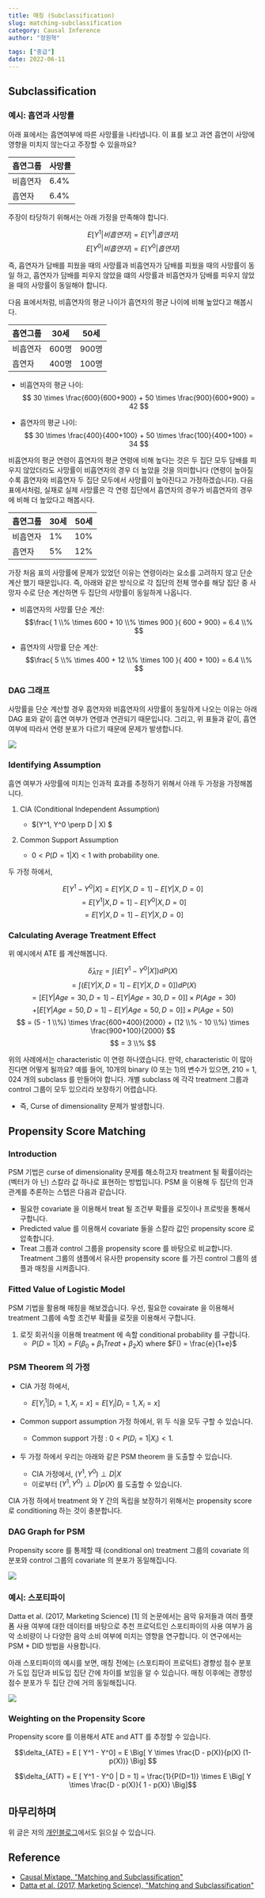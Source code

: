 ```yaml
---
title: 매칭 (Subclassification)
slug: matching-subclassification
category: Causal Inference
author: "정원혁"

tags: ["중급"]
date: 2022-06-11
---
```


## Subclassification
### 예시: 흡연과 사망률

아래 표에서는 흡연여부에 따른 사망률을 나타냅니다. 이 표를 보고 과연 흡연이 사망에 영향을 미치지 않는다고 주장할 수 있을까요? 

| 흡연그룹 | 사망률 | 
| ------ | ------ |
| 비흡연자 | 6.4% |
| 흡연자 | 6.4% |


주장이 타당하기 위해서는 아래 가정을 만족해야 합니다. 

$$E[Y^1 | 비흡연자] = E[Y^1 | 흡연자]$$
$$E[Y^0 | 비흡연자] = E[Y^0 | 흡연자]$$

즉, 흡연자가 담배를 피웠을 때의 사망률과 비흡연자가 담배를 피웠을 때의 사망률이 동일 하고, 흡연자가 담배를 피우지 않았을 떄의 사망률과 비흡연자가 담배를 피우지 않았을 때의 사망률이 동일해야 합니다.

다음 표에서처럼, 비흡연자의 평균 나이가 흡연자의 평균 나이에 비해 높았다고 해봅시다. 

| 흡연그룹 | 30세 | 50세 | 
| ------ | ------ | ------ |
| 비흡연자 | 600명 | 900명 |
| 흡연자 | 400명 | 100명 |

- 비흡연자의 평균 나이: 
$$ 30 \times \frac{600}{600+900} + 50 \times \frac{900}{600+900} = 42 $$

- 흡연자의 평균 나이: 
$$ 30 \times \frac{400}{400+100} + 50 \times \frac{100}{400+100} = 34 $$

비흡연자의 평균 연령이 흡연자의 평균 연령에 비해 높다는 것은 두 집단 모두 담배를 피 우지 않았더라도 사망률이 비흡연자의 경우 더 높았을 것을 의미합니다 (연령이 높아질수록 흡연자와 비흡연자 두 집단 모두에서 사망률이 높아진다고 가정하겠습니다). 다음 표에서처럼, 실재로 실제 사망률은 각 연령 집단에서 흡연자의 경우가 비흡연자의 경우에 비해 더 높았다고 해봅시다. 

| 흡연그룹 | 30세 | 50세 | 
| ------ | ------ | ------ |
| 비흡연자 | 1% | 10% |
| 흡연자 | 5% | 12% |

가장 처음 표의 사망률에 문제가 있었던 이유는 연령이라는 요소를 고려하지 않고 단순 계산 했기 때문입니다. 즉, 아래와 같은 방식으로 각 집단의 전체 명수를 해당 집단 중 사망자 수로 단순 계산하면 두 집단의 사망률이 동일하게 나옵니다.

- 비흡연자의 사망률 단순 계산: 
$$\frac{ 1 \\% \times 600 + 10 \\% \times 900 }{ 600 + 900} = 6.4 \\% $$

- 흡연자의 사망률 단순 계산: 
$$\frac{ 5 \\% \times 400 + 12 \\% \times 100 }{ 400 + 100} = 6.4 \\% $$

### DAG 그래프

사망률을 단순 계산할 경우 흡연자와 비흡연자의 사망률이 동일하게 나오는 이유는 아래 DAG 표와 같이 흡연 여부가 연령과 연관되기 때문입니다. 그리고, 위 표들과 같이, 흡연 여부에 따라서 연령 분포가 다르기 때문에 문제가 발생합니다.

![](./fig1_DAG.png)

### Identifying Assumption

흡연 여부가 사망률에 미치는 인과적 효과를 추정하기 위해서 아래 두 가정을 가정해봅니다.

1. CIA (Conditional Independent Assumption)
    - $(Y^1, Y^0 \perp D | X) $

2. Common Support Assumption
    - $0 < P(D=1 | X) < 1$ with probability one.

두 가정 하에서, 

$$ E[Y^1 - Y^0 | X ] = E [ Y | X, D=1] - E [ Y | X, D=0] $$
$$  = E [ Y^1 | X, D = 1] - E [ Y^0 | X, D = 0] $$
$$ = E [ Y | X, D = 1] - E [ Y | X, D = 0] $$
		
### Calculating Average Treatment Effect

위 예시에서 ATE 를 계산해봅니다. 

$$\hat{\delta}_{ATE}  = \int \Big( E[Y^1 - Y^0 | X ] \Big) d P(X) $$
$$ = \int \Big( E [ Y | X, D=1] -  E [ Y | X, D=0]  \Big) d P(X) $$
$$ = \Big[ E [Y | Age = 30, D= 1] - E [Y | Age = 30, D= 0]  \Big] \times P(Age = 30) $$
$$ + \Big[ E [Y | Age = 50, D= 1] - E [Y | Age = 50, D= 0]  \Big] \times P(Age = 50) $$
$$ = (5  - 1 \\%) \times \frac{600+400}{2000} + (12 \\% - 10 \\%) \times \frac{900+100}{2000} $$
$$ = 3 \\% $$

위의 사례에서는 characteristic 이 연령 하나였습니다. 만약, characteristic 이 많아진다면 어떻게 될까요? 예를 들어, 10개의 binary (0 또는 1)의 변수가 있으면, 210 = 1, 024 개의 subclass 를 만들어야 합니다. 개별 subclass 에 각각 treatment 그룹과 control 그룹이 모두 있으리라 보장하기 어렵습니다.

- 즉, Curse of dimensionality 문제가 발생합니다.

## Propensity Score Matching

### Introduction

PSM 기법은 curse of dimensionality 문제를 해소하고자 treatment 될 확률이라는 (벡터가 아 닌) 스칼라 값 하나로 표현하는 방법입니다. PSM 을 이용해 두 집단의 인과관계를 추론하는 스텝은 다음과 같습니다.

- 필요한 covariate 을 이용해서 treat 될 조건부 확률을 로짓이나 프로빗을 통해서 구합니다.
- Predicted value 를 이용해서 covariate 들을 스칼라 값인 propensity score 로 압축합니다.
- Treat 그룹과 control 그룹을 propensity score 를 바탕으로 비교합니다. Treatment 그룹의 샘플에서 유사한 propensity score 를 가진 control 그룹의 샘플과 매칭을 시켜줍니다.

### Fitted Value of Logistic Model

PSM 기법을 활용해 매칭을 해보겠습니다. 우선, 필요한 covairate 을 이용해서 treatment 그룹에 속할 조건부 확률을 로짓을 이용해서 구합니다.

1. 로짓 회귀식을 이용해 treatment 에 속할 conditional probability 를 구합니다.
    - $P(D=1 | X) = F(\beta_0 + \beta_1 Treat + \beta_2 X)$ where $F() = \frac{e}{1+e}$

### PSM Theorem 의 가정

- CIA 가정 하에서, 
    - $E[Y_i^1 | D_i = 1 , X_i = x] = E[Y_i | D_i = 1, X_i = x]$

- Common support assumption 가정 하에서, 위 두 식을 모두 구할 수 있습니다.
    - Common support 가정 : $0 < P(D_i = 1 | X_i) < 1$. 

- 두 가정 하에서 우리는 아래와 같은 PSM theorem 을 도출할 수 있습니다.
    - CIA 가정에서, $(Y^1, Y^0) \perp D | X$
    - 이로부터 $(Y^1, Y^0) \perp D | p(X)$ 를 도출할 수 있습니다. 

CIA 가정 하에서 treatment 와 Y 간의 독립을 보장하기 위해서는 propensity score 로 conditioning 하는 것이 충분합니다.

### DAG Graph for PSM

Propensity score 를 통제할 때 (conditional on) treatment 그룹의 covariate 의 분포와 control 그룹의 covariate 의 분포가 동일해집니다.

![](./fig2_DAG-PSM.png)

### 예시: 스포티파이

Datta et al. (2017, Marketing Science) [1] 의 논문에서는 음악 유저들과 여러 플랫폼 사용 여부에 대한 데이터를 바탕으로 추천 프로덕트인 스포티파이의 사용 여부가 음악 소비량이 나 다양한 음악 소비 여부에 미치는 영향을 연구합니다. 이 연구에서는 PSM + DID 방법을 사용합니다.

아래 스포티파이의 예시를 보면, 매칭 전에는 (스포티파이 프로덕트) 경향성 점수 분포가 도입 집단과 비도입 집단 간에 차이를 보임을 알 수 있습니다. 매칭 이후에는 경향성 점수 분포가 두 집단 간에 거의 동일해집니다.

![](./spotifyFig2_DistributionPropensityScore.png)

### Weighting on the Propensity Score

Propensity score 를 이용해서 ATE and ATT 를 추정할 수 있습니다.

$$\delta_{ATE}  = E [ Y^1 - Y^0] = E \Big[ Y \times \frac{D - p(X)}{p(X) (1-p(X))}   \Big]  $$

$$\delta_{ATT} = E [ Y^1 - Y^0 | D = 1]  = \frac{1}{P(D=1)} \times E \Big[ Y \times \frac{D - p(X)}{ 1 - p(X)} \Big]$$

## 마무리하며

위  글은 저의 [개인블로그](https://marvin-ds.tistory.com/15)에서도 읽으실 수 있습니다. 

## Reference

- [Causal Mixtape, "Matching and Subclassification"](https://mixtape.scunning.com/matching-and-subclassification.html)
- [Datta et al. (2017, Marketing Science), "Matching and Subclassification"](https://mixtape.scunning.com/matching-and-subclassification.html)